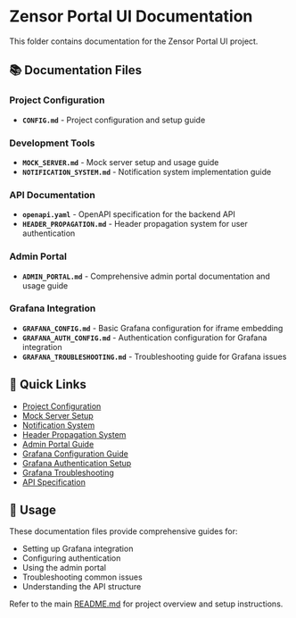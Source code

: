 # Zensor Portal UI Documentation

This folder contains documentation for the Zensor Portal UI project.

## 📚 Documentation Files

### Project Configuration
- **`CONFIG.md`** - Project configuration and setup guide

### Development Tools
- **`MOCK_SERVER.md`** - Mock server setup and usage guide
- **`NOTIFICATION_SYSTEM.md`** - Notification system implementation guide

### API Documentation
- **`openapi.yaml`** - OpenAPI specification for the backend API
- **`HEADER_PROPAGATION.md`** - Header propagation system for user authentication

### Admin Portal
- **`ADMIN_PORTAL.md`** - Comprehensive admin portal documentation and usage guide

### Grafana Integration
- **`GRAFANA_CONFIG.md`** - Basic Grafana configuration for iframe embedding
- **`GRAFANA_AUTH_CONFIG.md`** - Authentication configuration for Grafana integration
- **`GRAFANA_TROUBLESHOOTING.md`** - Troubleshooting guide for Grafana issues

## 🔗 Quick Links

- [Project Configuration](./CONFIG.md)
- [Mock Server Setup](./MOCK_SERVER.md)
- [Notification System](./NOTIFICATION_SYSTEM.md)
- [Header Propagation System](./HEADER_PROPAGATION.md)
- [Admin Portal Guide](./ADMIN_PORTAL.md)
- [Grafana Configuration Guide](./GRAFANA_CONFIG.md)
- [Grafana Authentication Setup](./GRAFANA_AUTH_CONFIG.md)
- [Grafana Troubleshooting](./GRAFANA_TROUBLESHOOTING.md)
- [API Specification](./openapi.yaml)

## 📖 Usage

These documentation files provide comprehensive guides for:
- Setting up Grafana integration
- Configuring authentication
- Using the admin portal
- Troubleshooting common issues
- Understanding the API structure

Refer to the main [README.md](../README.md) for project overview and setup instructions. 